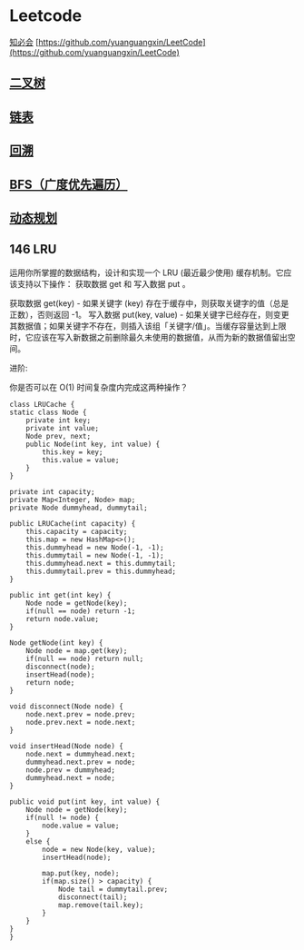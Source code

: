 # Leetcode
[知必会](https://github.com/wangzheng0822/algo)
[https://github.com/yuanguangxin/LeetCode](https://github.com/yuanguangxin/LeetCode)

## [二叉树](./二叉树.md)
## [链表](./链表.md)
## [回溯](./回溯.md)
## [BFS（广度优先遍历）](./BFS.md)
## [动态规划](./动态规划.md)
## 146 LRU
运用你所掌握的数据结构，设计和实现一个  LRU (最近最少使用) 缓存机制。它应该支持以下操作： 获取数据 get 和 写入数据 put 。

获取数据 get(key) - 如果关键字 (key) 存在于缓存中，则获取关键字的值（总是正数），否则返回 -1。
写入数据 put(key, value) - 如果关键字已经存在，则变更其数据值；如果关键字不存在，则插入该组「关键字/值」。当缓存容量达到上限时，它应该在写入新数据之前删除最久未使用的数据值，从而为新的数据值留出空间。

进阶:

你是否可以在 O(1) 时间复杂度内完成这两种操作？

    class LRUCache {
    static class Node {
        private int key;
        private int value;
        Node prev, next;
        public Node(int key, int value) {
            this.key = key;
            this.value = value;
        }
    }
    
    private int capacity;
    private Map<Integer, Node> map;
    private Node dummyhead, dummytail;

    public LRUCache(int capacity) {
        this.capacity = capacity;
        this.map = new HashMap<>();
        this.dummyhead = new Node(-1, -1);
        this.dummytail = new Node(-1, -1);
        this.dummyhead.next = this.dummytail;
        this.dummytail.prev = this.dummyhead;
    }
    
    public int get(int key) {
        Node node = getNode(key);
        if(null == node) return -1;
        return node.value;
    }
    
    Node getNode(int key) {
        Node node = map.get(key);
        if(null == node) return null;
        disconnect(node);
        insertHead(node);
        return node;
    }
    
    void disconnect(Node node) {
        node.next.prev = node.prev;
        node.prev.next = node.next;        
    }
    
    void insertHead(Node node) {
        node.next = dummyhead.next;
        dummyhead.next.prev = node;
        node.prev = dummyhead;
        dummyhead.next = node;        
    }
    
    public void put(int key, int value) {
        Node node = getNode(key);
        if(null != node) {
            node.value = value;
        }
        else {
            node = new Node(key, value);
            insertHead(node);
            
            map.put(key, node);
            if(map.size() > capacity) {
                Node tail = dummytail.prev;
                disconnect(tail);
                map.remove(tail.key);
            }
        }
    }
    }
